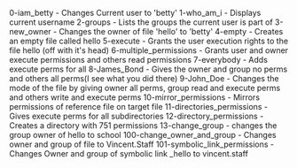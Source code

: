 0-iam_betty - Changes Current user to 'betty'
1-who_am_i - Displays current username
2-groups - Lists the groups the current user is part of
3-new_owner - Changes the owner of file 'hello' to 'betty'
4-empty - Creates an empty file called hello
5-execute - Grants the user execution rights to the file hello (off with it's head)
6-multiple_permissions - Grants user and owner execute permissions and others read permissions
7-everybody - Adds execute perms for all
8-James_Bond - Gives the owner and group no perms and others all perms(I see what you did there)
9-John_Doe - Changes the mode of the file by giving owner all perms, group read and execute perms and others write and execute perms
10-mirror_permissions - Mirrors permissions of reference file on target file
11-directories_permissions - Gives execute perms for all subdirectories
12-directory_permissions - Creates a directory with 751 permissions
13-change_group - changes the group owner of hello to school
100-change_owner_and_group - Changes owner and group of file to Vincent.Staff
101-symbolic_link_permissions - Changes Owner and group of symbolic link _hello to vincent.staff
